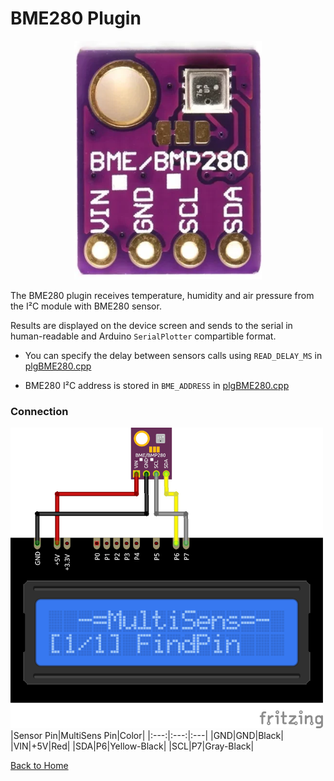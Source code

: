 # BME280 Plugin
<p align="center"><img src="BME280.png"/></p>

The BME280 plugin receives temperature, humidity and air pressure from the I²C module with 
BME280 sensor.

Results are displayed on the device screen and sends to the serial in human-readable and 
Arduino `SerialPlotter` compartible format.

* You can specify the delay between sensors calls using `READ_DELAY_MS` 
  in [plgBME280.cpp](/plgBME280.cpp)

* BME280 I²C address is stored in `BME_ADDRESS` in [plgBME280.cpp](/plgBME280.cpp)

### Connection
![BME280Connection](BME280-CONN.png)
|Sensor Pin|MultiSens Pin|Color|
|:---:|:---:|:---|
|GND|GND|Black|
|VIN|+5V|Red|
|SDA|P6|Yellow-Black|
|SCL|P7|Gray-Black|



[Back to Home](/#supported-devices)

